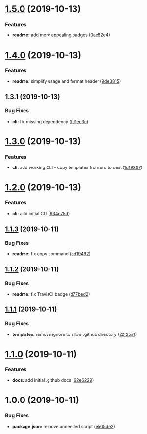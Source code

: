 # [1.5.0](https://github.com/richrdkng/github-template/compare/v1.4.0...v1.5.0) (2019-10-13)


### Features

* **readme:** add more appealing badges ([0ae82e4](https://github.com/richrdkng/github-template/commit/0ae82e442d906d9644b5f426ebc37dcbaf788dfd))

# [1.4.0](https://github.com/richrdkng/github-template/compare/v1.3.1...v1.4.0) (2019-10-13)


### Features

* **readme:** simplify usage and format header ([9de3815](https://github.com/richrdkng/github-template/commit/9de3815e852b2544103398e3fda4ee68fefcc41c))

## [1.3.1](https://github.com/richrdkng/github-template/compare/v1.3.0...v1.3.1) (2019-10-13)


### Bug Fixes

* **cli:** fix missing dependency ([fd1ec3c](https://github.com/richrdkng/github-template/commit/fd1ec3c6c1ef74b82417fb09f87aff8d287f5807))

# [1.3.0](https://github.com/richrdkng/github-template/compare/v1.2.0...v1.3.0) (2019-10-13)


### Features

* **cli:** add working CLI - copy templates from src to dest ([1d19297](https://github.com/richrdkng/github-template/commit/1d19297b7ab35104a121684394e0215874a66747))

# [1.2.0](https://github.com/richrdkng/github-template/compare/v1.1.3...v1.2.0) (2019-10-13)


### Features

* **cli:** add initial CLI ([934c75d](https://github.com/richrdkng/github-template/commit/934c75ddfd903238f28e4f9c2ff7deb9322c8b8b))

## [1.1.3](https://github.com/richrdkng/github-template/compare/v1.1.2...v1.1.3) (2019-10-11)


### Bug Fixes

* **readme:** fix copy command ([bd19492](https://github.com/richrdkng/github-template/commit/bd19492f85bed1cb24da3f23a6846d85abe4aeae))

## [1.1.2](https://github.com/richrdkng/github-template/compare/v1.1.1...v1.1.2) (2019-10-11)


### Bug Fixes

* **readme:** fix TravisCI badge ([d77bed2](https://github.com/richrdkng/github-template/commit/d77bed249595e2cf56f4564084ac8c9d939aa6e8))

## [1.1.1](https://github.com/richrdkng/github-template/compare/v1.1.0...v1.1.1) (2019-10-11)


### Bug Fixes

* **templates:** remove ignore to allow .github directory ([22f25a1](https://github.com/richrdkng/github-template/commit/22f25a12f1ba9eb73bcc0f1a7206204c3f9a68bb))

# [1.1.0](https://github.com/richrdkng/github-template/compare/v1.0.0...v1.1.0) (2019-10-11)


### Features

* **docs:** add initial .github docs ([62e6229](https://github.com/richrdkng/github-template/commit/62e622929ccc05cb15304e01fe3457b6002c874c))

# 1.0.0 (2019-10-11)


### Bug Fixes

* **package.json:** remove unneeded script ([e505de2](https://github.com/richrdkng/github-template/commit/e505de22671409bece4e2bb20d7c031bf3beda70))
